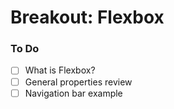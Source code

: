 # Breakout: Flexbox

### To Do

- [ ] What is Flexbox?
- [ ] General properties review
- [ ] Navigation bar example
